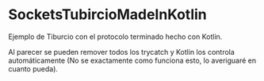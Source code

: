 # SocketsTubircioMadeInKotlin

Ejemplo de Tiburcio con el protocolo terminado hecho con Kotlin.

Al parecer se pueden remover todos los trycatch y Kotlin los controla automáticamente (No se exactamente como funciona esto,
lo averiguaré en cuanto pueda).
